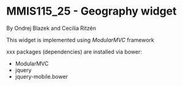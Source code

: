 # MMIS115_25 - Geography widget

By Ondrej Blazek and Cecilia Ritzén

This widget is implemented using *ModularMVC* framework

xxx packages (dependencies) are installed via bower:
- ModularMVC
- jquery
- jquery-mobile.bower
